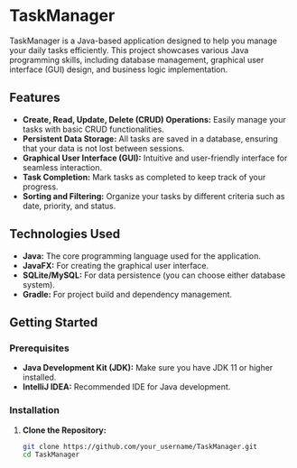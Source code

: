 # TaskManager

TaskManager is a Java-based application designed to help you manage your daily tasks efficiently. This project showcases various Java programming skills, including database management, graphical user interface (GUI) design, and business logic implementation.

## Features

- **Create, Read, Update, Delete (CRUD) Operations:** Easily manage your tasks with basic CRUD functionalities.
- **Persistent Data Storage:** All tasks are saved in a database, ensuring that your data is not lost between sessions.
- **Graphical User Interface (GUI):** Intuitive and user-friendly interface for seamless interaction.
- **Task Completion:** Mark tasks as completed to keep track of your progress.
- **Sorting and Filtering:** Organize your tasks by different criteria such as date, priority, and status.

## Technologies Used

- **Java:** The core programming language used for the application.
- **JavaFX:** For creating the graphical user interface.
- **SQLite/MySQL:** For data persistence (you can choose either database system).
- **Gradle:** For project build and dependency management.

## Getting Started

### Prerequisites

- **Java Development Kit (JDK):** Make sure you have JDK 11 or higher installed.
- **IntelliJ IDEA:** Recommended IDE for Java development.

### Installation

1. **Clone the Repository:**

   ```bash
   git clone https://github.com/your_username/TaskManager.git
   cd TaskManager
